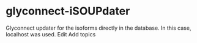 # glyconnect-iSOUPdater
Glyconnect updater for the isoforms directly in the database. In this case, localhost was used. Edit
Add topics
